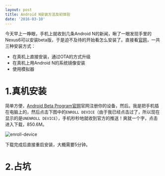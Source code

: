 ```yaml
---
layout: post
title: Android N安装方法及初体验
date: '2016-03-10'
---
```


今天早上一睁眼，手机上就收到几条Android N的新闻，瞅了一眼发现手里的Nexus6可以安装beta版，于是迫不及待的开始看怎么安装了。直接看[官网](http://developer.android.com/intl/zh-cn/preview/download.html#device-preview)，一共三种安装方式：

- 在真机上直接安装，通过OTA的方式升级
- 在真机上用Android N的系统镜像安装
- 使用模拟器

# 1.真机安装
简单方便，[Android Beta Program官网](https://www.google.com/android/beta?pli=1)官网注册你的设备，然后。我是把手机插在电脑上的，然后点击下图中的`ENROLL DEVICE`（由于我已经点击过了，所以现在显示的是`UNENROLL DEVICE`），手机秒秒地就收到官方的推送！爽就一个字，点击进入下载，850.6M。

![enroll-device](content/image/enroll-device.png)

下载完成后直接重启安装，大概需要5分钟。

# 2.占坑










